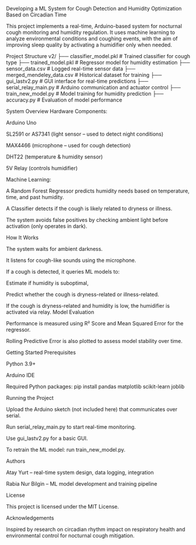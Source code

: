 Developing a ML System for Cough Detection and Humidity Optimization Based on Circadian Time

This project implements a real-time, Arduino-based system for nocturnal cough monitoring and humidity regulation. It uses machine learning to analyze environmental conditions and coughing events, with the aim of improving sleep quality by activating a humidifier only when needed.


Project Structure
 v2/
  ├── classifier_model.pkl       # Trained classifier for cough type
  ├── trained_model.pkl          # Regressor model for humidity estimation
  ├── sensor_data.csv            # Logged real-time sensor data
  ├── merged_mendeley_data.csv   # Historical dataset for training
  ├── gui_lastv2.py              # GUI interface for real-time predictions
  ├── serial_relay_main.py       # Arduino communication and actuator control
  ├── train_new_model.py         # Model training for humidity prediction
  ├── accuracy.py                # Evaluation of model performance



System Overview
 Hardware Components:

   Arduino Uno

   SL2591 or AS7341 (light sensor – used to detect night conditions)

   MAX4466 (microphone – used for cough detection)

   DHT22 (temperature & humidity sensor)

   5V Relay (controls humidifier)

 Machine Learning:

   A Random Forest Regressor predicts humidity needs based on temperature, time, and past humidity.

  A Classifier detects if the cough is likely related to dryness or illness.

  The system avoids false positives by checking ambient light before activation (only operates in dark).


  
How It Works

The system waits for ambient darkness.

It listens for cough-like sounds using the microphone.

  If a cough is detected, it queries ML models to:

   Estimate if humidity is suboptimal,

   Predict whether the cough is dryness-related or illness-related.

   If the cough is dryness-related and humidity is low, the humidifier is activated via relay.
Model Evaluation

   Performance is measured using R² Score and Mean Squared Error for the regressor.

   Rolling Predictive Error is also plotted to assess model stability over time.


Getting Started
 Prerequisites

   Python 3.9+

   Arduino IDE

   Required Python packages:
   pip install pandas matplotlib scikit-learn joblib


Running the Project

   Upload the Arduino sketch (not included here) that communicates over serial.

   Run serial_relay_main.py to start real-time monitoring.

   Use gui_lastv2.py for a basic GUI.

   To retrain the ML model: run train_new_model.py.


Authors

  Atay Yurt – real-time system design, data logging, integration

  Rabia Nur Bilgin – ML model development and training pipeline


License

This project is licensed under the MIT License.


Acknowledgements

Inspired by research on circadian rhythm impact on respiratory health and environmental control for nocturnal cough mitigation.
